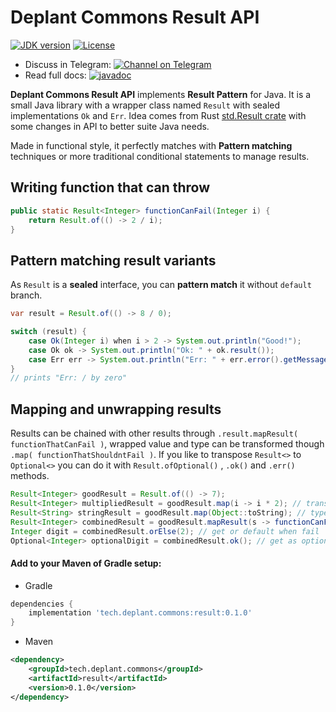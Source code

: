 # Deplant Commons Result API

[![JDK version](https://img.shields.io/badge/Java-21-green.svg)](https://shields.io/)
[![License](https://img.shields.io/badge/License-Apache%202.0-brown.svg)](https://shields.io/)

* Discuss in
  Telegram: [![Channel on Telegram](https://img.shields.io/badge/chat-on%20telegram-9cf.svg)](https://t.me/deplant\_chat\_en)
* Read full
  docs: [![javadoc](https://javadoc.io/badge2/tech.deplant.commons/commons-core/javadoc.svg)](https://javadoc.io/doc/tech.deplant.commons/result)

**Deplant Commons Result API** implements **Result Pattern** for Java. It is a small 
Java library with a wrapper class named `Result` with sealed implementations `Ok` 
and `Err`. 
Idea comes from Rust [std.Result crate](https://doc.rust-lang.org/std/result/) with 
some changes in API to better suite Java needs.

Made in functional style, it perfectly matches with **Pattern matching** techniques 
or more traditional conditional statements
to manage results.

## Writing function that can throw
```java
public static Result<Integer> functionCanFail(Integer i) {
    return Result.of(() -> 2 / i);
}
```

## Pattern matching result variants

As `Result` is a **sealed** interface, you can **pattern match** it without `default` branch.

```java
var result = Result.of(() -> 8 / 0);

switch (result) {
    case Ok(Integer i) when i > 2 -> System.out.println("Good!");
    case Ok ok -> System.out.println("Ok: " + ok.result());
    case Err err -> System.out.println("Err: " + err.error().getMessage());
}
// prints "Err: / by zero"
```

## Mapping and unwrapping results

Results can be chained with other results through `.result.mapResult( functionThatCanFail )`,
wrapped value and type can be transformed though `.map( functionThatShouldntFail )`. 
If you like to transpose `Result<>` to `Optional<>` you can do it with `Result.ofOptional()` 
, `.ok()` and `.err()` methods.

```java
Result<Integer> goodResult = Result.of(() -> 7);
Result<Integer> multipliedResult = goodResult.map(i -> i * 2); // transformations
Result<String> stringResult = goodResult.map(Object::toString); // type transformations
Result<Integer> combinedResult = goodResult.mapResult(s -> functionCanFail(s)); // transformations with other results
Integer digit = combinedResult.orElse(2); // get or default when fail
Optional<Integer> optionalDigit = combinedResult.ok(); // get as optional (empty when fail)
```

#### Add to your Maven of Gradle setup:

* Gradle

```groovy
dependencies {
    implementation 'tech.deplant.commons:result:0.1.0'
}
```

* Maven

```xml
<dependency>
    <groupId>tech.deplant.commons</groupId>
    <artifactId>result</artifactId>
    <version>0.1.0</version>
</dependency>
```
